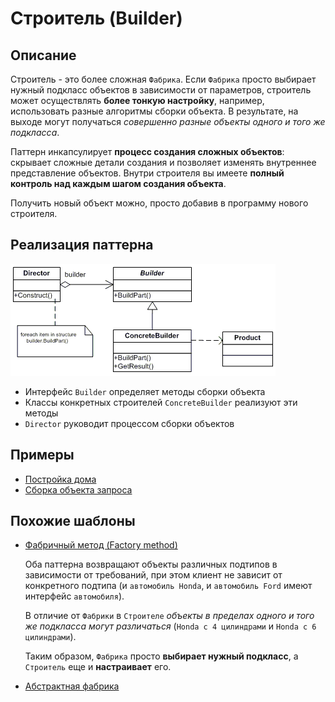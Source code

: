 # Строитель (Builder)

## Описание

Строитель - это более сложная `Фабрика`. Если `Фабрика` просто выбирает нужный подкласс объектов в зависимости от параметров, строитель может осуществлять **более тонкую настройку**, например, использовать разные алгоритмы сборки объекта. В результате, на выходе могут получаться *совершенно разные объекты одного и того же подкласса*.

Паттерн инкапсулирует **процесс создания сложных объектов**: скрывает сложные детали  создания и позволяет изменять внутреннее представление объектов. Внутри строителя вы имеете **полный контроль над каждым шагом создания объекта**.

Получить новый объект можно, просто добавив в программу нового строителя.

## Реализация паттерна

![Схема паттерна Строитель](./scheme/scheme.gif)

* Интерфейс `Builder` определяет методы сборки объекта
* Классы конкретных строителей `ConcreteBuilder` реализуют эти методы
* `Director` руководит процессом сборки объектов


## Примеры

* [Постройка дома](./building)
* [Сборка объекта запроса](./request)

## Похожие шаблоны

* [Фабричный метод (Factory method)](../factoryMethod)

  Оба паттерна возвращают объекты различных подтипов в зависимости от требований, при этом клиент не зависит от конкретного подтипа (и `автомобиль Honda`, и `автомобиль Ford` имеют интерфейс `автомобиля`).

  В отличие от `Фабрики` в `Строителе` *объекты в пределах одного и того же подкласса могут различаться* (`Honda с 4 цилиндрами` и `Honda с 6 цилиндрами`).

  Таким образом, `Фабрика` просто **выбирает нужный подкласс**, а `Строитель` еще и **настраивает** его.


* [Абстрактная фабрика](../abstractFactory)
